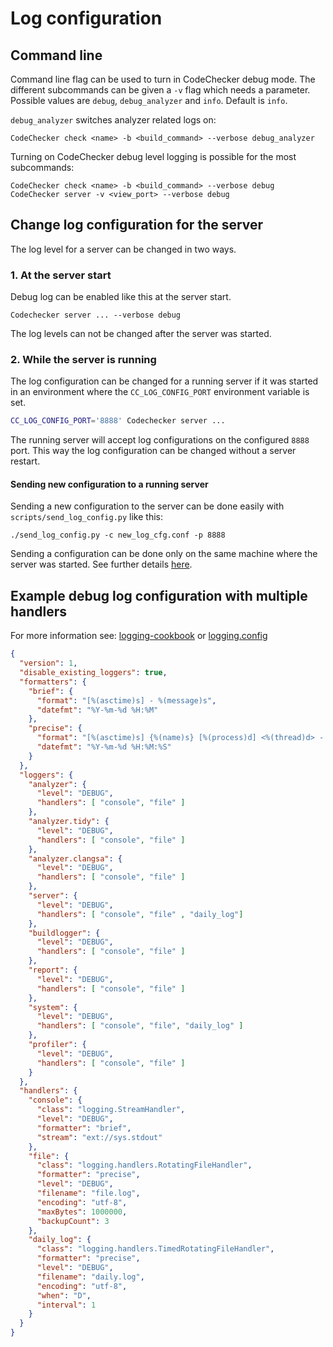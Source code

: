 # Log configuration

## Command line

Command line flag can be used to turn in CodeChecker debug mode. The different
subcommands can be given a `-v` flag which needs a parameter. Possible values
are `debug`, `debug_analyzer` and `info`. Default is `info`.

`debug_analyzer` switches analyzer related logs on:

~~~~~~~~~~~~~~~~~~~~~
CodeChecker check <name> -b <build_command> --verbose debug_analyzer
~~~~~~~~~~~~~~~~~~~~~

Turning on CodeChecker debug level logging is possible for the most
subcommands:

~~~~~~~~~~~~~~~~~~~~~
CodeChecker check <name> -b <build_command> --verbose debug
CodeChecker server -v <view_port> --verbose debug
~~~~~~~~~~~~~~~~~~~~~

## Change log configuration for the server

The log level for a server can be changed in two ways.

### 1. At the server start

Debug log can be enabled like this at the server start.
```
Codechecker server ... --verbose debug
```

The log levels can not be changed after the server was started.

### 2. While the server is running

The log configuration can be changed for a running server if it was started
in an environment where the `CC_LOG_CONFIG_PORT` environment variable is set.

```sh
CC_LOG_CONFIG_PORT='8888' Codechecker server ...
```
The running server will accept log configurations on the configured `8888` port.
This way the log configuration can be changed without a server restart.

#### Sending new configuration to a running server

Sending a new configuration to the server can be done easily with
`scripts/send_log_config.py` like this:
```
./send_log_config.py -c new_log_cfg.conf -p 8888
```

Sending a configuration can be done only on the same machine where the server was started. See further
details [here](https://docs.python.org/2/library/logging.config.html#logging.config.listen).

## Example debug log configuration with multiple handlers

For more information see: [logging-cookbook](https://docs.python.org/2/howto/logging-cookbook.html) or
[logging.config](https://docs.python.org/2/library/logging.config.html)

```json
{
  "version": 1,
  "disable_existing_loggers": true,
  "formatters": {
    "brief": {
      "format": "[%(asctime)s] - %(message)s",
      "datefmt": "%Y-%m-%d %H:%M"
    },
    "precise": {
      "format": "[%(asctime)s] {%(name)s} [%(process)d] <%(thread)d> - %(filename)s:%(lineno)d %(funcName)s() - %(message)s",
      "datefmt": "%Y-%m-%d %H:%M:%S"
    }
  },
  "loggers": {
    "analyzer": {
      "level": "DEBUG",
      "handlers": [ "console", "file" ]
    },
    "analyzer.tidy": {
      "level": "DEBUG",
      "handlers": [ "console", "file" ]
    },
    "analyzer.clangsa": {
      "level": "DEBUG",
      "handlers": [ "console", "file" ]
    },
    "server": {
      "level": "DEBUG",
      "handlers": [ "console", "file" , "daily_log"]
    },
    "buildlogger": {
      "level": "DEBUG",
      "handlers": [ "console", "file" ]
    },
    "report": {
      "level": "DEBUG",
      "handlers": [ "console", "file" ]
    },
    "system": {
      "level": "DEBUG",
      "handlers": [ "console", "file", "daily_log" ]
    },
    "profiler": {
      "level": "DEBUG",
      "handlers": [ "console", "file" ]
    }
  },
  "handlers": {
    "console": {
      "class": "logging.StreamHandler",
      "level": "DEBUG",
      "formatter": "brief",
      "stream": "ext://sys.stdout"
    },
    "file": {
      "class": "logging.handlers.RotatingFileHandler",
      "formatter": "precise",
      "level": "DEBUG",
      "filename": "file.log",
      "encoding": "utf-8",
      "maxBytes": 1000000,
      "backupCount": 3
    },
    "daily_log": {
      "class": "logging.handlers.TimedRotatingFileHandler",
      "formatter": "precise",
      "level": "DEBUG",
      "filename": "daily.log",
      "encoding": "utf-8",
      "when": "D",
      "interval": 1
    }
  }
}
```
